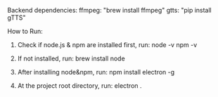 
Backend dependencies:
ffmpeg: "brew install ffmpeg"
gtts: "pip install gTTS"

How to Run:

1. Check if node.js & npm are installed first, run:
    node -v
     npm -v

2. If not installed, run: brew install node

3. After installing node&npm, run:
  npm install electron -g

4. At the project root directory, run:
  electron .
